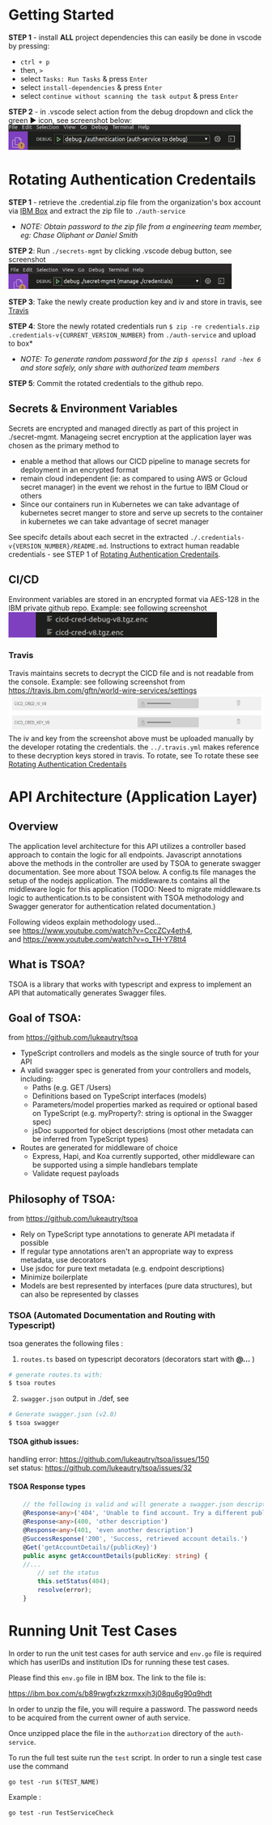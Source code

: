 # Getting Started
**STEP 1** - install **ALL** project dependencies this can easily be done in vscode by pressing: 
 - `ctrl + p`
 - then, `>`
 - select `Tasks: Run Tasks` & press `Enter`
 - select `install-dependencies` & press `Enter`
 - select `continue without scanning the task output` & press `Enter`  

**STEP 2** - in .vscode select action from the debug dropdown and click the green &#x25b6; icon, see screenshot below:  
<img src="./screenshots/authentication-debug.png" height="50px">

# Rotating Authentication Credentails
**STEP 1** - retrieve the .credential.zip file from the organization's box account via [IBM Box](https://ibm.box.com/s/7mgtvv5yrvjs1k95pm74ib2jnpmstt4n) and extract the zip file to `./auth-service`  
 - *NOTE: Obtain password to the zip file from a engineering team member, eg: Chase Oliphant or Daniel Smith*    

**STEP 2**: Run `./secrets-mgmt` by clicking .vscode debug button, see screenshot  
 <img src="./screenshots/secrets-mgmt-debug.png" height="50px"> 

**STEP 3**: Take the newly create production key and iv and store in travis, see [Travis](#Travis)  

**STEP 4**: Store the newly rotated credentials run  `$ zip -re credentials.zip .credentials-v{CURRENT_VERSION_NUMBER}` from `./auth-service` and upload to box*
- *NOTE: To generate random password for the zip `$ openssl rand -hex 6` and store safely, only share with authorized team members*  

**STEP 5**: Commit the rotated credentials to the github repo. 

## Secrets & Environment Variables
Secrets are encrypted and managed directly as part of this project in ./secret-mgmt. Manageing secret encryption at the application layer was 
chosen as the primary method to
* enable a method that allows our CICD pipeline to manage secrets for deployment in an encrypted format 
* remain cloud independent (ie: as compared to using AWS or Gcloud secret manager) in the event we rehost in the furtue to IBM Cloud or others
* Since our containers run in Kubernetes we can take advantage of kubernetes secret manger to store and serve up secrets to the container in kubernetes we can take advantage of secret manager

See specifc details about each secret in the extracted `./.credentials-v{VERSION_NUMBER}/README.md`. Instructions to extract human readable credentials - see STEP 1 of [Rotating Authentication Credentails](#Rotating-Authentication-Credentails).

## CI/CD
Environment variables are stored in an encrypted format via AES-128 in the IBM private github repo. Example: see following screenshot  
<img src="./screenshots/cicd-encrypted-secrets.png" height="50px">  

### Travis 
Travis maintains secrets to decrypt the CICD file and is not readable from the console. Example: see following screenshot from https://travis.ibm.com/gftn/world-wire-services/settings  
<img src="./screenshots/travis-secret-console.png" height="75px">    
The iv and key from the screenshot above must be uploaded manually by the developer rotating the credentials. the `../.travis.yml` makes reference to these decryption keys stored in travis. To rotate, see To rotate these see [Rotating Authentication Credentails](#Rotating-Authentication-Credentails)
 
# API Architecture (Application Layer)

## Overview 
The application level architecture for this API utilizes a controller based approach to contain the logic for all endpoints. Javascript annotations above the methods in the controller are used by TSOA to generate swagger documentation. See more about TSOA below. A config.ts file manages the setup of the nodejs application. The middleware.ts contains all the middleware logic for this application (TODO: Need to migrate middleware.ts logic to authentication.ts to be consistent with TSOA methodology and Swagger generator for authentication related documentation.) 

Following videos explain methodology used...  
see https://www.youtube.com/watch?v=CccZCy4eth4,  
and https://www.youtube.com/watch?v=o_TH-Y78tt4

## What is TSOA?
TSOA is a library that works with typescript and express to implement an API that automatically generates Swagger files. 

## Goal of TSOA:
from https://github.com/lukeautry/tsoa

- TypeScript controllers and models as the single source of truth for your API
- A valid swagger spec is generated from your controllers and models, including:
    - Paths (e.g. GET /Users)
    - Definitions based on TypeScript interfaces (models)
    - Parameters/model properties marked as required or optional based on TypeScript (e.g. myProperty?: string is optional in the Swagger spec)
    - jsDoc supported for object descriptions (most other metadata can be inferred from TypeScript types)
- Routes are generated for middleware of choice
    - Express, Hapi, and Koa currently supported, other middleware can be supported using a simple handlebars template
    - Validate request payloads

## Philosophy of TSOA:
from https://github.com/lukeautry/tsoa

- Rely on TypeScript type annotations to generate API metadata if possible
- If regular type annotations aren't an appropriate way to express metadata, use decorators
- Use jsdoc for pure text metadata (e.g. endpoint descriptions)
- Minimize boilerplate
- Models are best represented by interfaces (pure data structures), but can also be represented by classes


### TSOA (Automated Documentation and Routing with Typescript)
tsoa generates the following files :
1. `routes.ts` based on typescript decorators (decorators start with __@...__ )
```bash
# generate routes.ts with:
$ tsoa routes
```
2. `swagger.json` output in ./def, see 
```bash
# Generate swagger.json (v2.0)
$ tsoa swagger
```

#### TSOA github issues:   
handling error: https://github.com/lukeautry/tsoa/issues/150   
set status: https://github.com/lukeautry/tsoa/issues/32

#### TSOA Response types
```typescript
    // the following is valid and will generate a swagger.json description with multiple return types
    @Response<any>('404', 'Unable to find account. Try a different public key.') // error response
    @Response<any>(400, 'other description')
    @Response<any>(401, 'even another description')
    @SuccessResponse('200', 'Success, retrieved account details.')
    @Get('getAccountDetails/{publicKey}')
    public async getAccountDetails(publicKey: string) {
    //... 
        // set the status
        this.setStatus(404);
        resolve(error);
    }
```

# Running Unit Test Cases

In order to run the unit test cases for auth service and `env.go` file is required which has userIDs and institution IDs for running these test cases.

Please find this `env.go` file in IBM box.
The link to the file is:

<https://ibm.box.com/s/b89rwgfxzkzrmxxjh3j08qu6g90q9hdt>

In order to unzip the file, you will require a password.
The password needs to be acquired from the current owner of auth service.

Once unzipped place the file in the `authorzation` directory of the `auth-service`.

To run the full test suite run the `test` script.
In order to run a single test case use the command

```
go test -run $(TEST_NAME)
```

Example :

```
go test -run TestServiceCheck
```



<!-- # TODO: GCLOUD Security WIP, uncomment below
# Google Cloud Security 

## Cloud Endpoints vs. Cloud Armor
Cloud Endpoints and Cloud Armor offer additional mechanisms to protect your API.
Unfortunately, as of writing this `Cloud Armor` is not available on GAE (only GKE). As such,
Cloud Armor is not an option for deployment unless we move to GKE. Alternatively, we can use 
`Cloud Endpoints` to secure specific endpoints. Cloud Endpoints uses the 
`ESP` (https://cloud.google.com/endpoints/docs/openapi/glossary#extensible_service_proxy) 
a high-performance, scalable proxy that runs in front of an OpenAPI backend (GAE) and provides 
API management features such as authentication, monitoring, and logging.
see Cloud Endpoints (available for GAE) - https://cloud.google.com/endpoints/docs/openapi/get-started-app-engine  
see Cloud Armor (NOT available for GAE) - https://cloud.google.com/armor/

see how to configure Cloud Endpoints for firebase users - https://cloud.google.com/endpoints/docs/openapi/authenticating-users-firebase
see how to configure Cloud Endpoints for custom JWT validation - https://cloud.google.com/endpoints/docs/openapi/troubleshoot-jwt

### Cloud Endpoints Setup
1. Configure endpoints - https://cloud.google.com/endpoints/docs/openapi/get-started-app-engine#endpoints_configure
2. Deploy endpoints - https://cloud.google.com/endpoints/docs/openapi/get-started-app-engine#deploy_configuration 
3. Create API Key - https://cloud.google.com/endpoints/docs/openapi/get-started-app-engine#send_request

### Creating API Key in GCloud 
Use of API keys allow **restrictions** by IP Address and access to gcloud services. To authenticate to the google IAM api you ideally should use a `Service Account` credential to authenticate. See usage here: https://cloud.google.com/endpoints/docs/openapi/restricting-api-access-with-api-keys#sharing_apis_protected_by_api_key

- For Production Deployments - 
Application is running on Compute Engine, Kubernetes Engine, App Engine, or Cloud Functions do NOT require
separtate additional procedure to authentciate to Service Accounts, it is implicit, see
https://cloud.google.com/docs/authentication/production#finding_credentials_automatically. The previous 
procedure can be used for Production deployments. 

- For Development Builds -
You must set the environment variable to point to the `Service Account` credential file  via `$ export GOOGLE_APPLICATION_CREDENTIALS="/home/user/Downloads/[FILE_NAME].json"`, see https://cloud.google.com/docs/authentication/getting-started#setting_the_environment_variable

## Cloud Scanner
Cloud Security Scanner is a web security scanner for common vulnerabilities in App Engine. It can automatically scan and detect four common vulnerabilities, including cross-site-scripting (XSS), Flash injection, mixed content (HTTP in HTTPS), and outdated/insecure libraries. You can easily setup, run, schedule, and manage security scans and it is free for Google Cloud Platform users.
see https://cloud.google.com/security-scanner/docs/quickstart

### Google API Libaray https://console.cloud.google.com/apis/library?folder=&organizationId=&project=chase-endpoints -->
